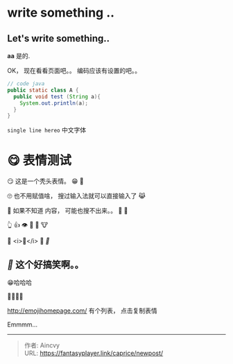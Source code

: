 # write something .. 


## Let&#39;s write something..

**aa** 是的.

OK， 现在看看页面吧。。  编码应该有设置的吧。。





```java
// code java
public static class A {
  public void test (String a){
    System.out.println(a);
  }
}
```



`single line hereo`  中文字体





# 😋   表情测试



😏  这是一个秃头表情。  😁      🤣



🙄   也不用赋值啥， 搜过输入法就可以直接输入了  😹

🙈  如果不知道 内容， 可能也搜不出来。。  🤥   👶



👆     👍   👁      🤝   🙏    🐮



🌚  &lt;i&gt;🌚&lt;/i&gt;   **🌚**   *🌚*  



## *🌚*   这个好搞笑啊。。 

😁哈哈哈   



🎉🎉🎉🎉   

http://emojihomepage.com/    有个列表， 点击复制表情  



Emmmm... 





---

> 作者: Aincvy  
> URL: https://fantasyplayer.link/caprice/newpost/  

